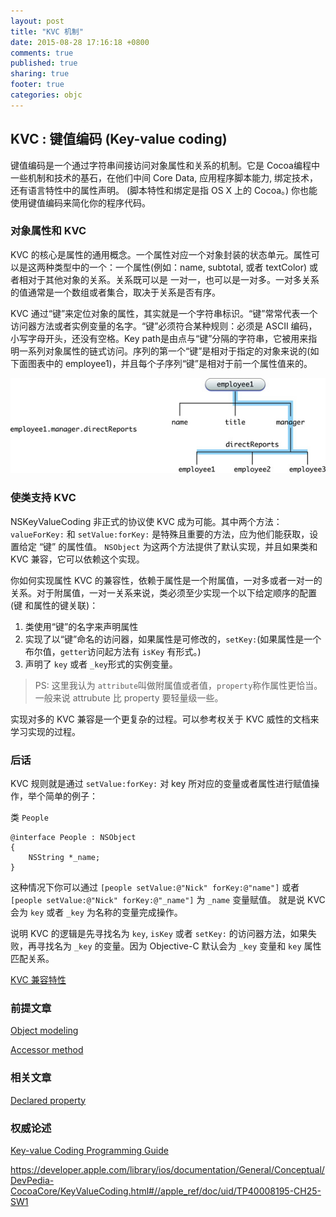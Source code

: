 ```yaml
---
layout: post
title: "KVC 机制"
date: 2015-08-28 17:16:18 +0800
comments: true
published: true
sharing: true
footer: true
categories: objc
---
```


## KVC : 键值编码 (Key-value coding)

键值编码是一个通过字符串间接访问对象属性和关系的机制。它是 Cocoa编程中一些机制和技术的基石，在他们中间 Core Data, 应用程序脚本能力, 绑定技术，还有语言特性中的属性声明。 (脚本特性和绑定是指 OS X 上的 Cocoa。) 你也能使用键值编码来简化你的程序代码。

### 对象属性和 KVC

KVC 的核心是属性的通用概念。一个属性对应一个对象封装的状态单元。属性可以是这两种类型中的一个：一个属性(例如：name, subtotal, 或者 textColor) 或者相对于其他对象的关系。关系既可以是 一对一，也可以是一对多。一对多关系的值通常是一个数组或者集合，取决于关系是否有序。

KVC 通过“键”来定位对象的属性，其实就是一个字符串标识。“键”常常代表一个访问器方法或者实例变量的名字。“键”必须符合某种规则：必须是 ASCII 编码，小写字母开头，还没有空格。Key path是由点与“键”分隔的字符串，它被用来指明一系列对象属性的链式访问。序列的第一个“键”是相对于指定的对象来说的(如下面图表中的 employee1)，并且每个子序列“键”是相对于前一个属性值来的。

![sample](/images/refered/key_value_coding.jpg)

### 使类支持 KVC

NSKeyValueCoding 非正式的协议使 KVC 成为可能。其中两个方法： `valueForKey:` 和 `setValue:forKey:` 是特殊且重要的方法，应为他们能获取，设置给定 “键” 的属性值。 `NSObject` 为这两个方法提供了默认实现，并且如果类和 KVC 兼容，它可以依赖这个实现。

你如何实现属性 KVC 的兼容性，依赖于属性是一个附属值，一对多或者一对一的关系。对于附属值，一对一关系来说，类必须至少实现一个以下给定顺序的配置(键 和属性的键关联)：

1.  类使用“键”的名字来声明属性
2.  实现了以“键”命名的访问器，如果属性是可修改的，`setKey:`(如果属性是一个布尔值，`getter`访问起方法有 `isKey` 有形式。)
3.  声明了 `key` 或者 `_key`形式的实例变量。

> PS: 这里我认为 `attribute`叫做附属值或者值，`property`称作属性更恰当。一般来说 attrubute 比 property 要轻量级一些。

实现对多的 KVC 兼容是一个更复杂的过程。可以参考权关于 KVC 威性的文档来学习实现的过程。

### 后话

KVC 规则就是通过 `setValue:forKey:` 对 key 所对应的变量或者属性进行赋值操作，举个简单的例子：

类 `People`

```
@interface People : NSObject
{
	NSString *_name;
}

```

这种情况下你可以通过 `[people setValue:@"Nick" forKey:@"name"]` 或者 `[people setValue:@"Nick" forKey:@"_name"]` 为 `_name` 变量赋值。 就是说 KVC 会为 `key` 或者 `_key` 为名称的变量完成操作。  

说明 KVC 的逻辑是先寻找名为 `key`, `isKey` 或者 `setKey:` 的访问器方法，如果失败，再寻找名为 `_key` 的变量。因为 Objective-C 默认会为 `_key` 变量和 `key` 属性匹配关系。

[KVC 兼容特性](/blog/zi-ding-yi-lei-ru-he-ti-gong-kvc-jian-rong-te-xing/)

### 前提文章

[Object modeling](https://developer.apple.com/library/ios/documentation/General/Conceptual/DevPedia-CocoaCore/ObjectModeling.html#//apple_ref/doc/uid/TP40008195-CH41-SW1)

[Accessor method](https://developer.apple.com/library/ios/documentation/General/Conceptual/DevPedia-CocoaCore/AccessorMethod.html#//apple_ref/doc/uid/TP40008195-CH2-SW1)

### 相关文章

[Declared property](https://developer.apple.com/library/ios/documentation/General/Conceptual/DevPedia-CocoaCore/DeclaredProperty.html#//apple_ref/doc/uid/TP40008195-CH13-SW1)

### 权威论述
[Key-value Coding Programming Guide](https://developer.apple.com/library/ios/documentation/Cocoa/Conceptual/KeyValueCoding/Articles/KeyValueCoding.html#//apple_ref/doc/uid/10000107i)


<https://developer.apple.com/library/ios/documentation/General/Conceptual/DevPedia-CocoaCore/KeyValueCoding.html#//apple_ref/doc/uid/TP40008195-CH25-SW1>